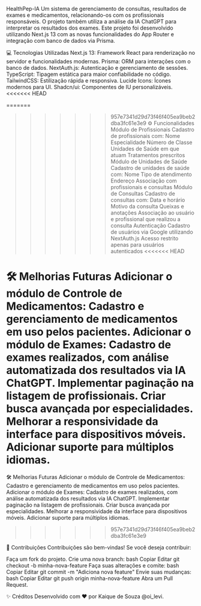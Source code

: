 HealthPep-IA
Um sistema de gerenciamento de consultas, resultados de exames e medicamentos, relacionando-os com os profissionais responsáveis. O projeto também utiliza a análise da IA ChatGPT para interpretar os resultados dos exames. Este projeto foi desenvolvido utilizando Next.js 13 com as novas funcionalidades do App Router e integração com banco de dados via Prisma.

💻 Tecnologias Utilizadas
Next.js 13: Framework React para renderização no servidor e funcionalidades modernas.
Prisma: ORM para interações com o banco de dados.
NextAuth.js: Autenticação e gerenciamento de sessões.
TypeScript: Tipagem estática para maior confiabilidade no código.
TailwindCSS: Estilização rápida e responsiva.
Lucide Icons: Ícones modernos para UI.
Shadcn/ui: Componentes de IU personalizáveis.
<<<<<<< HEAD

=======
>>>>>>> 957e7341d29d73f46f405ea9beb2dba3fc61e3e9
⚙️ Funcionalidades
Módulo de Profissionais
Cadastro de profissionais com:
Nome
Especialidade
Número de Classe
Unidades de Saúde em que atuam
Tratamentos prescritos
Módulo de Unidades de Saúde
Cadastro de unidades de saúde com:
Nome
Tipo de atendimento
Endereço
Associação com profissionais e consultas
Módulo de Consultas
Cadastro de consultas com:
Data e horário
Motivo da consulta
Queixas e anotações
Associação ao usuário e profissional que realizou a consulta
Autenticação
Cadastro de usuários via Google utilizando NextAuth.js
Acesso restrito apenas para usuários autenticados
<<<<<<< HEAD

🛠️ Melhorias Futuras
Adicionar o módulo de Controle de Medicamentos:
Cadastro e gerenciamento de medicamentos em uso pelos pacientes.
Adicionar o módulo de Exames:
Cadastro de exames realizados, com análise automatizada dos resultados via IA ChatGPT.
Implementar paginação na listagem de profissionais.
Criar busca avançada por especialidades.
Melhorar a responsividade da interface para dispositivos móveis.
Adicionar suporte para múltiplos idiomas.
=======
🛠️ Melhorias Futuras
Adicionar o módulo de Controle de Medicamentos:
Cadastro e gerenciamento de medicamentos em uso pelos pacientes.
Adicionar o módulo de Exames:
Cadastro de exames realizados, com análise automatizada dos resultados via IA ChatGPT.
Implementar paginação na listagem de profissionais.
Criar busca avançada por especialidades.
Melhorar a responsividade da interface para dispositivos móveis.
Adicionar suporte para múltiplos idiomas.

>>>>>>> 957e7341d29d73f46f405ea9beb2dba3fc61e3e9

🤝 Contribuições
Contribuições são bem-vindas! Se você deseja contribuir:

Faça um fork do projeto.
Crie uma nova branch:
bash
Copiar
Editar
git checkout -b minha-nova-feature
Faça suas alterações e comite:
bash
Copiar
Editar
git commit -m "Adiciona nova feature"
Envie suas mudanças:
bash
Copiar
Editar
git push origin minha-nova-feature
Abra um Pull Request.

✨ Créditos
Desenvolvido com ❤️ por Kaique de Souza @oi_levi.
